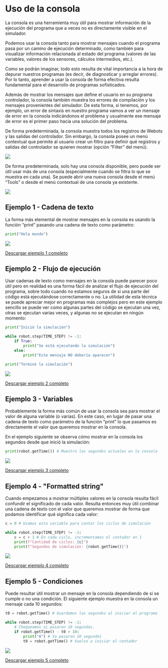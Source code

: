 # Uso de la consola

La consola es una herramienta muy útil para mostrar información de la ejecución del programa que a veces no es directamente visible en el simulador.

Podemos usar la consola tanto para mostrar mensajes cuando el programa pasa por un camino de ejecución determinado, como también para  visualizar información relacionada al estado del programa (valores de las variables, valores de los sensores, cálculos intermedios, etc.).

Como se podrán imaginar, todo esto resulta de vital importancia a la hora de depurar nuestros programas (es decir, de diagnosticar y arreglar errores). Por lo tanto, aprender a usar la consola de forma efectiva resulta fundamental para el desarrollo de programas sofisticados.

Además de mostrar los mensajes que define el usuario en su programa controlador, la consola también muestra los errores de compilación y los mensajes provenientes del simulador. De esta forma, si tenemos, por ejemplo, un error de sintaxis en nuestro programa vamos a ver un mensaje de error en la consola indicándonos el problema y usualmente ese mensaje de error es el primer paso hacia una solución del problema.

De forma predeterminada, la consola muestra todos los registros de Webots y las salidas del controlador. Sin embargo, la consola posee un menú contextual que permite al usuario crear un filtro para definir qué registros y salidas del controlador se quieren mostrar (opción “Filter” del menú).

![](imgs/image-0.png)

De forma predeterminada, solo hay una consola disponible, pero puede ser útil usar más de una consola (especialmente cuando se filtra lo que se muestra en cada una). Se puede abrir una nueva consola desde el menú “Tools” o desde el menú contextual de una consola ya existente.

![](imgs/image-1.png)

## Ejemplo 1 - Cadena de texto

La forma más elemental de mostrar mensajes en la consola es usando la función “print” pasando una cadena de texto como parámetro:

```python
print("Hola mundo")
```

![](imgs/image-2.png)

[Descargar ejemplo 1 completo](ejemplo_1.py)

## Ejemplo 2 - Flujo de ejecución

Usar cadenas de texto como mensajes en la consola puede parecer poco útil pero en realidad es una forma fácil de analizar el flujo de ejecución del programa, sobre todo cuando no estamos seguros de si una parte del código está ejecutándose correctamente o no. La utilidad de esta técnica se puede apreciar mejor en programas más complejos pero en este ejemplo sencillo se puede ver como algunas partes del código se ejecutan una vez, otras se ejecutan varias veces, y algunas no se ejecutan en ningún momento:

```python
print("Inició la simulación")

while robot.step(TIME_STEP) != -1:
    if True:
        print("Se está ejecutando la simulación")
    else:
        print("Este mensaje NO debería aparecer")

print("Terminó la simulación")
```

![](imgs/image-3.png)

[Descargar ejemplo 2 completo](ejemplo_2.py)

## Ejemplo 3 - Variables

Probablemente la forma más común de usar la consola sea para mostrar el valor de alguna variable (o varias). En este caso, en lugar de pasar una cadena de texto como parámetro de la función “print” lo que pasamos es directamente el valor que queremos mostrar en la consola. 

En el ejemplo siguiente se observa cómo mostrar en la consola los segundos desde que inició la simulación:

```python
print(robot.getTime()) # Muestro los segundos actuales en la consola
```

![](imgs/image-4.png)

[Descargar ejemplo 3 completo](ejemplo_3.py)

## Ejemplo 4 - "Formatted string"

Cuando empezamos a mostrar múltiples valores en la consola resulta fácil confundir el significado de cada valor. Resulta entonces muy útil combinar una cadena de texto con el valor que queremos mostrar de forma que podamos identificar qué significa cada valor:

```python
c = 0 # Usamos esta variable para contar los ciclos de simulación

while robot.step(TIME_STEP) != -1:
    c = c + 1 # En cada ciclo, incrementamos el contador en 1
    print(f"Cantidad de ciclos: {c}")
    print(f"Segundos de simulación: {robot.getTime()}")
```

![](imgs/image-5.png)

[Descargar ejemplo 4 completo](ejemplo_4.py)

## Ejemplo 5 - Condiciones

Puede resultar útil mostrar un mensaje en la consola dependiendo de si se cumple o no una condición. El siguiente ejemplo muestra en la consola un mensaje cada 10 segundos:

```python
t0 = robot.getTime() # Guardamos los segundos al iniciar el programa

while robot.step(TIME_STEP) != -1:
    # Chequeamos si pasaron 10 segundos.
    if robot.getTime() - t0 > 10:
        print("A") # Ya pasaron 10 segundos
        t0 = robot.getTime() # Vuelvo a iniciar el contador
```

![](imgs/image-6.png)

[Descargar ejemplo 5 completo](ejemplo_5.py)